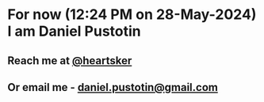 # For now (12:24 PM on 28-May-2024) I am Daniel Pustotin
## Reach me at [@heartsker](https://t.me/heartsker)
## Or email me - daniel.pustotin@gmail.com
